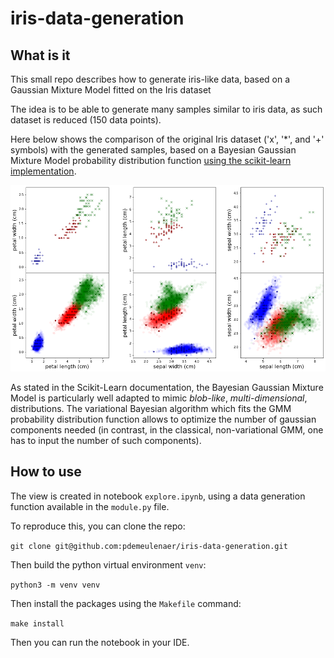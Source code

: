 # iris-data-generation

## What is it
This small repo describes how to generate iris-like data, based on a Gaussian Mixture Model fitted on the Iris dataset

The idea is to be able to generate many samples similar to iris data, as such dataset is reduced (150 data points). 

Here below shows the comparison of the original Iris dataset ('x', '*', and '+' symbols) with the generated samples, based on a Bayesian Gaussian Mixture Model probability distribution function [using the scikit-learn implementation](https://scikit-learn.org/stable/modules/generated/sklearn.mixture.BayesianGaussianMixture.html#sklearn.mixture.BayesianGaussianMixture). 

![Iris generated](images/iris_generated.png "Iris generated")

As stated in the Scikit-Learn documentation, the Bayesian Gaussian Mixture Model is particularly well adapted to mimic *blob-like*, *multi-dimensional*, distributions. The variational Bayesian algorithm which fits the GMM probability distribution function allows to optimize the number of gaussian components needed (in contrast, in the classical, non-variational GMM, one has to input the number of such components).

## How to use

The view is created in notebook `explore.ipynb`, using a data generation function available in the `module.py` file. 

To reproduce this, you can clone the repo:

`git clone git@github.com:pdemeulenaer/iris-data-generation.git`

Then build the python virtual environment `venv`:

`python3 -m venv venv`

Then install the packages using the `Makefile` command:

`make install`

Then you can run the notebook in your IDE.
